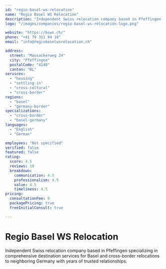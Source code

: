 ```yaml
---
id: "regio-basel-ws-relocation"
name: "Regio Basel WS Relocation"
description: "Independent Swiss relocation company based in Pfeffingen specializing in comprehensive destination services for Basel and cross-border relocations to neighboring Germany with years of trusted relationships."
logo: "/images/companies/regio-basel-ws-relocation-logo.png"

website: "https://bsws.ch/"
phone: "+41 79 311 94 18"
email: "info@regiobaselwsrelocation.ch"

address:
  street: "Moosackerweg 24"
  city: "Pfeffingen"
  postalCode: "4148"
  canton: "BL"
services:
  - "housing"
  - "settling-in"
  - "cross-cultural"
  - "cross-border"
regions:
  - "basel"
  - "germany-border"
specializations:
  - "cross-border"
  - "basel-germany"
languages:
  - "English"
  - "German"

employees: "Not specified"
verified: false
featured: false
rating:
  score: 4.5
  reviews: 10
  breakdown:
    communication: 4.5
    professionalism: 4.5
    value: 4.5
    timeliness: 4.5
pricing:
  consultationFee: 0
  packagePricing: true
  freeInitialConsult: true

---
```

# Regio Basel WS Relocation

Independent Swiss relocation company based in Pfeffingen specializing in comprehensive destination services for Basel and cross-border relocations to neighboring Germany with years of trusted relationships.